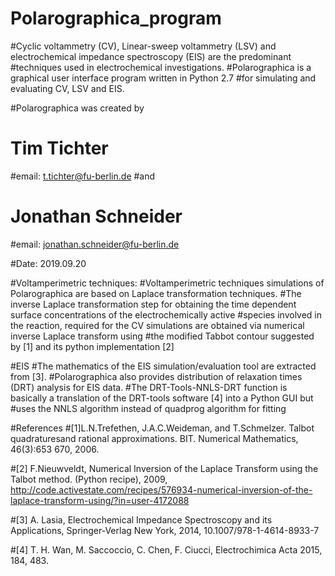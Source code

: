 # Polarographica_program

#Cyclic voltammetry (CV), Linear-sweep voltammetry (LSV) and electrochemical impedance spectroscopy (EIS) are the predominant
#techniques used in electrochemical investigations.
#Polarographica is a graphical user interface program written in Python 2.7
#for simulating and evaluating CV, LSV and EIS. 


#Polarographica was created by 
#       Tim Tichter 
#email: t.tichter@fu-berlin.de 
#and
#       Jonathan Schneider
#email: jonathan.schneider@fu-berlin.de

#Date:  2019.09.20

#Voltamperimetric techniques:
#Voltamperimetric techniques simulations of Polarographica are based on Laplace transformation techniques.
#The inverse Laplace transformation step for obtaining the time dependent surface concentrations of the electrochemically active 
#species involved in the reaction, required for the CV simulations are obtained via numerical inverse Laplace transform using 
#the modified Tabbot contour suggested by [1] and its python implementation [2]


#EIS
#The mathematics of the EIS simulation/evaluation tool are extracted from [3].
#Polarographica also provides distribution of relaxation times (DRT) analysis for EIS data. 
#The DRT-Tools-NNLS-DRT function is basically a translation of the DRT-tools software [4] into a Python GUI but 
#uses the NNLS algorithm instead of quadprog algorithm for fitting


#References
#[1]L.N.Trefethen, J.A.C.Weideman, and T.Schmelzer. Talbot quadraturesand rational approximations. BIT. Numerical Mathematics, 46(3):653 670, 2006.

#[2] F.Nieuwveldt, Numerical Inversion of the Laplace Transform using the Talbot method. (Python recipe), 2009, http://code.activestate.com/recipes/576934-numerical-inversion-of-the-laplace-transform-using/?in=user-4172088

#[3] A. Lasia, Electrochemical Impedance Spectroscopy and its Applications, Springer-Verlag New York, 2014, 10.1007/978-1-4614-8933-7

#[4] T. H. Wan, M. Saccoccio, C. Chen, F. Ciucci, Electrochimica Acta 2015, 184, 483.

